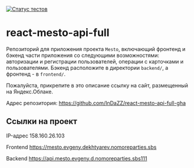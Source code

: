 [![Статус тестов](../../actions/workflows/tests.yml/badge.svg)](../../actions/workflows/tests.yml)

# react-mesto-api-full
Репозиторий для приложения проекта `Mesto`, включающий фронтенд и бэкенд части приложения со следующими возможностями: авторизации и регистрации пользователей, операции с карточками и пользователями. Бэкенд расположите в директории `backend/`, а фронтенд - в `frontend/`. 
  
Пожалуйста, прикрепите в это описание ссылку на сайт, размещенный на Яндекс.Облаке.

Адрес репозитория: https://github.com/InDaZZ/react-mesto-api-full-gha

## Ссылки на проект

IP-адрес 158.160.26.103

Frontend https://mesto.evgeny.dekhtyarev.nomoreparties.sbs

Backend https://api.mesto.evgeny.d.nomoreparties.sbs111
